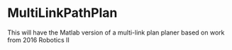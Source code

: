 # MultiLinkPathPlan
This will have the Matlab version of a multi-link plan planer based on work from 2016 Robotics II
